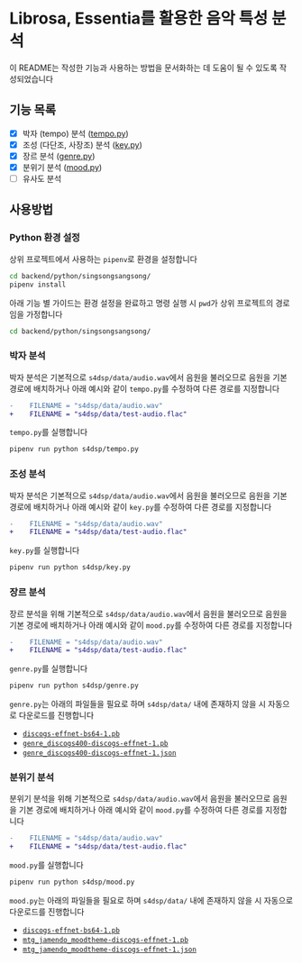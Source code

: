 # Librosa, Essentia를 활용한 음악 특성 분석

이 README는 작성한 기능과 사용하는 방법을 문서화하는 데 도움이 될 수 있도록 작성되었습니다

## 기능 목록

- [x] 박자 (tempo) 분석 ([tempo.py](./tempo.py))
- [x] 조성 (다단조, 사장조) 분석 ([key.py](./key.py))
- [x] 장르 분석 ([genre.py](./genre.py))
- [x] 분위기 분석 ([mood.py](./mood.py))
- [ ] 유사도 분석

## 사용방법

### Python 환경 설정

상위 프로젝트에서 사용하는 `pipenv`로 환경을 설정합니다

```sh
cd backend/python/singsongsangsong/
pipenv install
```

아래 기능 별 가이드는 환경 설정을 완료하고 명령 실행 시 `pwd`가 상위 프로젝트의 경로임을 가정합니다

```sh
cd backend/python/singsongsangsong/
```

### 박자 분석

박자 분석은 기본적으로 `s4dsp/data/audio.wav`에서 음원을 불러오므로 음원을 기본 경로에 배치하거나 아래 예시와 같이 `tempo.py`를 수정하여 다른 경로를 지정합니다

```diff
-    FILENAME = "s4dsp/data/audio.wav"
+    FILENAME = "s4dsp/data/test-audio.flac"
```

`tempo.py`를 실행합니다

```sh
pipenv run python s4dsp/tempo.py
```

### 조성 분석

박자 분석은 기본적으로 `s4dsp/data/audio.wav`에서 음원을 불러오므로 음원을 기본 경로에 배치하거나 아래 예시와 같이 `key.py`를 수정하여 다른 경로를 지정합니다

```diff
-    FILENAME = "s4dsp/data/audio.wav"
+    FILENAME = "s4dsp/data/test-audio.flac"
```

`key.py`를 실행합니다

```sh
pipenv run python s4dsp/key.py
```

### 장르 분석

장르 분석을 위해 기본적으로 `s4dsp/data/audio.wav`에서 음원을 불러오므로 음원을 기본 경로에 배치하거나 아래 예시와 같이 `mood.py`를 수정하여 다른 경로를 지정합니다

```diff
-    FILENAME = "s4dsp/data/audio.wav"
+    FILENAME = "s4dsp/data/test-audio.flac"
```

`genre.py`를 실행합니다

```sh
pipenv run python s4dsp/genre.py
```

`genre.py`는 아래의 파일들을 필요로 하며 `s4dsp/data/` 내에 존재하지 않을 시 자동으로 다운로드를 진행합니다

- [`discogs-effnet-bs64-1.pb`](https://essentia.upf.edu/models/music-style-classification/discogs-effnet/discogs-effnet-bs64-1.pb)
- [`genre_discogs400-discogs-effnet-1.pb`](https://essentia.upf.edu/models/classification-heads/genre_discogs400/genre_discogs400-discogs-effnet-1.pb)
- [`genre_discogs400-discogs-effnet-1.json`](https://essentia.upf.edu/models/classification-heads/genre_discogs400/genre_discogs400-discogs-effnet-1.json)

### 분위기 분석

분위기 분석을 위해 기본적으로 `s4dsp/data/audio.wav`에서 음원을 불러오므로 음원을 기본 경로에 배치하거나 아래 예시와 같이 `mood.py`를 수정하여 다른 경로를 지정합니다

```diff
-    FILENAME = "s4dsp/data/audio.wav"
+    FILENAME = "s4dsp/data/test-audio.flac"
```

`mood.py`를 실행합니다

```sh
pipenv run python s4dsp/mood.py
```

`mood.py`는 아래의 파일들을 필요로 하며 `s4dsp/data/` 내에 존재하지 않을 시 자동으로 다운로드를 진행합니다

- [`discogs-effnet-bs64-1.pb`](https://essentia.upf.edu/models/music-style-classification/discogs-effnet/discogs-effnet-bs64-1.pb)
- [`mtg_jamendo_moodtheme-discogs-effnet-1.pb`](https://essentia.upf.edu/models/classification-heads/mtg_jamendo_moodtheme/mtg_jamendo_moodtheme-discogs-effnet-1.pb)
- [`mtg_jamendo_moodtheme-discogs-effnet-1.json`](https://essentia.upf.edu/models/classification-heads/mtg_jamendo_moodtheme/mtg_jamendo_moodtheme-discogs-effnet-1.json)
